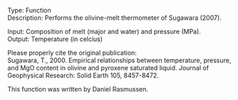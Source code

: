 Type: Function  
Description: Performs the olivine-melt thermometer of Sugawara (2007).  

Input: Composition of melt (major and water) and pressure (MPa).  
Output: Temperature (in celcius)  

Please properly cite the original publication:  
Sugawara, T., 2000. Empirical relationships between temperature, pressure, and MgO content in olivine and pyroxene saturated liquid. Journal of Geophysical Research: Solid Earth 105, 8457-8472.  


This function was written by Daniel Rasmussen.
